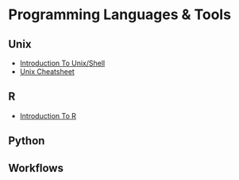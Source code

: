 # Programming Languages & Tools

## Unix
- [Introduction To Unix/Shell](./unix/01_introduction.md)
- [Unix Cheatsheet](./unix_cheatsheet.md)

## R
- [Introduction To R](./intro_to_r/01_introduction.md)

## Python

## Workflows
